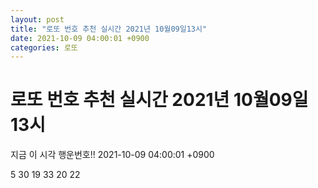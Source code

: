 ```yaml
---
layout: post
title: "로또 번호 추천 실시간 2021년 10월09일13시"
date: 2021-10-09 04:00:01 +0900
categories: 로또
---
```


# 로또 번호 추천 실시간 2021년 10월09일13시

지금 이 시각 행운번호!! 2021-10-09 04:00:01 +0900

 5  30  19  33  20  22 

